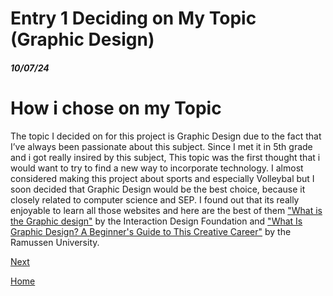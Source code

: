 # Entry 1 Deciding on My Topic (Graphic Design)
##### 10/07/24

# How i chose on my Topic
 The topic I decided on for this project is Graphic Design due to the fact that I’ve always been passionate about this subject. Since I met it in 5th grade and i got really insired by this subject, This topic was the first thought that i would want to try to find a new way to incorporate technology. I almost considered making this project about sports and especially Volleybal but I soon decided that Graphic Design would be the best choice, because it closely related to computer science and SEP. I found out that its really enjoyable to learn all those websites and here are the best of them ["What is the Graphic design"](https://www.interaction-design.org/literature/topics/graphic-design?srsltid=AfmBOooGdGl_hxuEWQctHmF2Lk40NwR-ytMFHQ8KRHTSNejMsEr3Dqlt) by the Interaction Design Foundation and ["What Is Graphic Design? A Beginner's Guide to This Creative Career"](https://www.rasmussen.edu/degrees/design/blog/what-is-graphic-design/) by the Ramussen University.

[Next](entry02.md)

[Home](../README.md)
